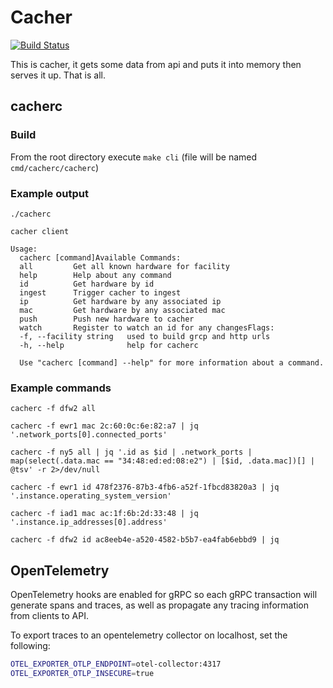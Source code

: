# Cacher
[![Build Status](https://cloud.drone.io/api/badges/packethost/cacher/status.svg)](https://cloud.drone.io/packethost/cacher)

This is cacher, it gets some data from api and puts it into memory then serves it up.
That is all.

## cacherc

### Build

From the root directory execute `make cli` (file will be named `cmd/cacherc/cacherc`)

### Example output

```
./cacherc

cacher client

Usage:
  cacherc [command]Available Commands:
  all         Get all known hardware for facility
  help        Help about any command
  id          Get hardware by id
  ingest      Trigger cacher to ingest
  ip          Get hardware by any associated ip
  mac         Get hardware by any associated mac
  push        Push new hardware to cacher
  watch       Register to watch an id for any changesFlags:
  -f, --facility string   used to build grcp and http urls
  -h, --help              help for cacherc

  Use "cacherc [command] --help" for more information about a command.
```

### Example commands

`cacherc -f dfw2 all`

`cacherc -f ewr1 mac 2c:60:0c:6e:82:a7 | jq '.network_ports[0].connected_ports'`

`cacherc -f ny5 all | jq '.id as $id | .network_ports | map(select(.data.mac == "34:48:ed:ed:08:e2") | [$id, .data.mac])[] | @tsv' -r 2>/dev/null`

`cacherc -f ewr1 id 478f2376-87b3-4fb6-a52f-1fbcd83820a3 | jq '.instance.operating_system_version'`

`cacherc -f iad1 mac ac:1f:6b:2d:33:48 | jq '.instance.ip_addresses[0].address'`

`cacherc -f dfw2 id ac8eeb4e-a520-4582-b5b7-ea4fab6ebbd9 | jq `

## OpenTelemetry

OpenTelemetry hooks are enabled for gRPC so each gRPC transaction will generate spans and traces, as well as propagate any tracing information from clients to API.

To export traces to an opentelemetry collector on localhost, set the following:

```sh
OTEL_EXPORTER_OTLP_ENDPOINT=otel-collector:4317
OTEL_EXPORTER_OTLP_INSECURE=true
```
